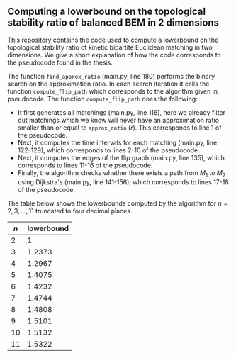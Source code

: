 ## Computing a lowerbound on the topological stability ratio of balanced BEM in 2 dimensions
This repository contains the code used to compute a lowerbound on the topological stability ratio of kinetic bipartite Euclidean matching in two dimensions. We give a short explanation of how the code corresponds to the pseudocode found in the thesis.

The function `find_approx_ratio` (main.py, line 180) performs the binary search on the approximation ratio. In each search iteration it calls the function `compute_flip_path` which corresponds to the algorithm given in pseudocode. The function `compute_flip_path` does the following:
- It first generates all matchings (main.py, line 116), here we already filter out matchings which we know will never have an approximation ratio smaller than or equal to `approx_ratio` ($r$). This corresponds to line 1 of the pseudocode.
- Next, it computes the time intervals for each matching (main.py, line 122-129), which corresponds to lines 2-10 of the pseudocode.
- Next, it computes the edges of the flip graph (main.py, line 135), which corresponds to lines 11-16 of the pseudocode.
- Finally, the algorithm checks whether there exists a path from $M_1$ to $M_2$ using Dijkstra's (main.py, line 141-156), which corresponds to lines 17-18 of the pseudocode.

The table below shows the lowerbounds computed by the algorithm for $n = 2, 3, \dots, 11$ truncated to four decimal places.

| $n$ | lowerbound |
|-----|------------|
| 2 | 1 |
| 3 | 1.2373 |
| 4 | 1.2967 |
| 5 | 1.4075 |
| 6 | 1.4232 |
| 7 | 1.4744 |
| 8 | 1.4808 |
| 9 | 1.5101 |
| 10 | 1.5132 |
| 11 | 1.5322 |
